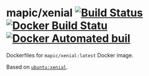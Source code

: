 # mapic/xenial [![Build Status](https://travis-ci.org/mapic/docker-mapic-xenial.svg?branch=master)](https://travis-ci.org/mapic/docker-mapic-xenial) [![Docker Build Statu](https://img.shields.io/docker/build/mapic/xenial.svg?style=flat-square)](https://hub.docker.com/r/mapic/xenial/builds/) [![Docker Automated buil](https://img.shields.io/docker/automated/mapic/xenial.svg)](https://hub.docker.com/r/mapic/xenial/)

Dockerfiles for `mapic/xenial:latest` Docker image. 

Based on [`ubuntu:xenial`](https://hub.docker.com/_/ubuntu/).
